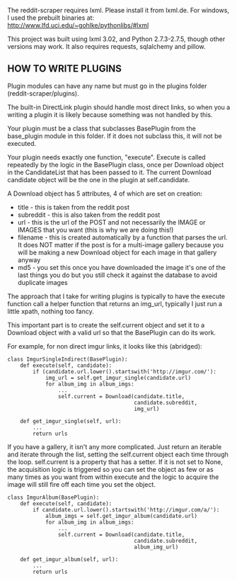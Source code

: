The reddit-scraper requires lxml. Please install it from lxml.de.
For windows, I used the prebuilt binaries at:
http://www.lfd.uci.edu/~gohlke/pythonlibs/#lxml

This project was built using lxml 3.02, and Python 2.7.3-2.7.5,
though other versions may work. It also requires requests, sqlalchemy and
pillow.

HOW TO WRITE PLUGINS
--------------------------------------------------------------------------------
Plugin modules can have any name but must go in the plugins folder
(reddit-scraper/plugins).

The built-in DirectLink plugin should handle most direct links,
so when you a writing a plugin it is likely because something was not handled
by this.

Your plugin must be a class that subclasses BasePlugin from the base_plugin
module in this folder. If it does not subclass this, it will not be executed.

Your plugin needs exactly one function, "execute". Execute is called repeatedly
by the logic in the BasePlugin class, once per Download object in the
CandidateList that has been passed to it. The current Download candidate
object will be the one in the plugin at self.candidate.

A Download object has 5 attributes, 4 of which are set on creation:
* title     - this is taken from the reddit post
* subreddit - this is also taken from the reddit post
* url       - this is the url of the POST and not necessarily the IMAGE or
                IMAGES that you want (this is why we are doing this!)
* filename  - this is created automatically by a function that parses the
                url. It does NOT matter if the post is for a multi-image
                gallery because you will be making a new Download object for
                each image in that gallery anyway
* md5       - you set this once you have downloaded the image it's one of
                the last things you do but you still check it against the
                database to avoid duplicate images

The approach that I take for writing plugins is typically to have the execute
function call a helper function that returns an img_url,
typically I just run a little xpath, nothing too fancy.

This important part is to create the self.current object and set it to a
Download object with a valid url so that the BasePlugin can do its work.

For example, for non direct imgur links, it looks like this (abridged):

    class ImgurSingleIndirect(BasePlugin):
        def execute(self, candidate):
            if (candidate.url.lower().startswith('http://imgur.com/'):
                img_url = self.get_imgur_single(candidate.url)
                for album_img in album_imgs:
                    ...
                    self.current = Download(candidate.title,
                                            candidate.subreddit,
                                            img_url)

        def get_imgur_single(self, url):
            ...
            return urls

If you have a gallery, it isn't any more complicated. Just return an iterable
and iterate through the list, setting the self.current object each time
through the loop. self.current is a property that has a setter. If it is not
set to None, the acquisition logic is triggered so you can set the object as
few or as many times as you want from within execute and the logic to acquire
the image will still fire off each time you set the object.

    class ImgurAlbum(BasePlugin):
        def execute(self, candidate):
            if candidate.url.lower().startswith('http://imgur.com/a/'):
                album_imgs = self.get_imgur_album(candidate.url)
                for album_img in album_imgs:
                    ...
                    self.current = Download(candidate.title,
                                            candidate.subreddit,
                                            album_img_url)

        def get_imgur_album(self, url):
            ...
            return urls